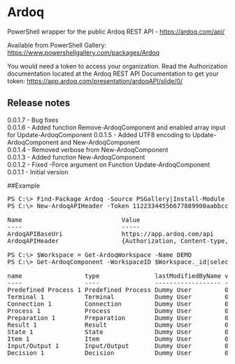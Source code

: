 # Ardoq
PowerShell wrapper for the public Ardoq REST API - https://ardoq.com/api/

Available from PowerShell Gallery: https://www.powershellgallery.com/packages/Ardoq

You would need a token to access your organization. Read the Authorization documentation located at the Ardoq REST API Documentation to get your token: https://app.ardoq.com/presentation/ardoqAPI/slide/0/

## Release notes
0.0.1.7 - Bug fixes<br>
0.0.1.6 - Added function Remove-ArdoqComponent and enabled array input for Update-ArdoqComponent
0.0.1.5 - Added UTF8 encoding to Update-ArdoqComponent and New-ArdoqComponent<br>
0.0.1.4 - Removed verbose from New-ArdoqComponent<br>
0.0.1.3 - Added function New-ArdoqComponent<br>
0.0.1.2 - Fixed -Force argument on Function Update-ArdoqComponent<br>
0.0.1.1 - Initial version

##Example
<pre>
PS C:\> Find-Package Ardoq -Source PSGallery|Install-Module
PS C:\> New-ArdoqAPIHeader -Token 11223344556677889900aabbccddeeff -SetGlobal

Name                           Value                                                                                                  
----                           -----                                                                                                  
ArdoqAPIBaseUri                https://app.ardoq.com/api                                                                              
ArdoqAPIHeader                 {Authorization, Content-type, Accepts}  

PS C:\> $Workspace = Get-ArdoqWorkspace -Name DEMO
PS C:\> Get-ArdoqComponent -WorkspaceID $Workspace._id|select name,type,lastModifiedByName,version

name                 type               lastModifiedByName version
----                 ----               ------------------ -------
Predefined Process 1 Predefined Process Dummy User         0.0.1  
Terminal 1           Terminal           Dummy User         0.0.1  
Connection 1         Connection         Dummy User         0.0.1  
Process 1            Process            Dummy User         0.0.1  
Preparation 1        Preparation        Dummy User         0.0.1  
Result 1             Result             Dummy User         0.0.1  
State 1              State              Dummy User         0.0.1  
Item 1               Item               Dummy User         0.0.1  
Input/Output 1       Input/Output       Dummy User         0.0.1  
Decision 1           Decision           Dummy User         0.0.1  
</pre>
